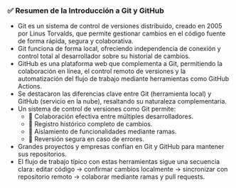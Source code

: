 ### ✅ Resumen de la Introducción a Git y GitHub

- Git es un sistema de control de versiones distribuido, creado en 2005 por Linus Torvalds, que permite gestionar cambios en el código fuente de forma rápida, segura y colaborativa.
- Git funciona de forma local, ofreciendo independencia de conexión y control total al desarrollador sobre su historial de cambios.
- GitHub es una plataforma web que complementa a Git, permitiendo la colaboración en línea, el control remoto de versiones y la automatización del flujo de trabajo mediante herramientas como GitHub Actions.
- Se destacaron las diferencias clave entre Git (herramienta local) y GitHub (servicio en la nube), resaltando su naturaleza complementaria.
- Un sistema de control de versiones como Git permite:
  - 📌 Colaboración efectiva entre múltiples desarrolladores.
  - 📌 Registro histórico completo de cambios.
  - 📌 Aislamiento de funcionalidades mediante ramas.
  - 📌 Reversión segura en caso de errores.
- Grandes proyectos y empresas confían en Git y GitHub para mantener sus repositorios.
- El flujo de trabajo típico con estas herramientas sigue una secuencia clara: editar código → confirmar cambios localmente → sincronizar con repositorio remoto → colaborar mediante ramas y pull requests.
